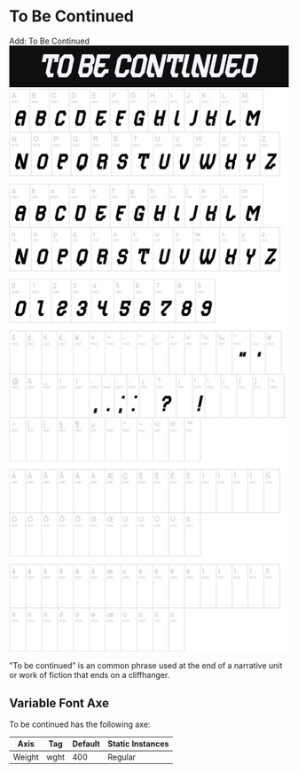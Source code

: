 # To Be Continued
Add: To Be Continued
![Image](docs/image2.png)
![Image](docs/image1.png)

"To be continued" is an common phrase used at the end of a narrative unit or work of fiction that ends on a cliffhanger.

## Variable Font Axe

To be continued has the following axe:

Axis | Tag | Default | Static Instances
--- | --- | --- | ---
Weight | wght | 400 | Regular
